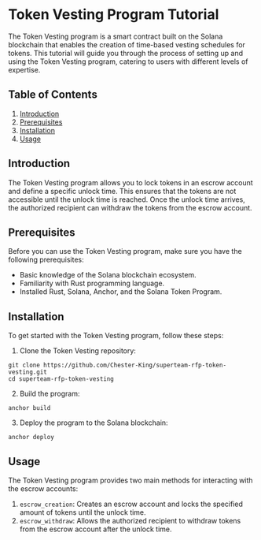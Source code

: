 # Token Vesting Program Tutorial

The Token Vesting program is a smart contract built on the Solana blockchain that enables the creation of time-based vesting schedules for tokens. This tutorial will guide you through the process of setting up and using the Token Vesting program, catering to users with different levels of expertise.

## Table of Contents
1. [Introduction](#introduction)
2. [Prerequisites](#prerequisites)
3. [Installation](#installation)
4. [Usage](#usage)

## Introduction

The Token Vesting program allows you to lock tokens in an escrow account and define a specific unlock time. This ensures that the tokens are not accessible until the unlock time is reached. Once the unlock time arrives, the authorized recipient can withdraw the tokens from the escrow account.

## Prerequisites

Before you can use the Token Vesting program, make sure you have the following prerequisites:

- Basic knowledge of the Solana blockchain ecosystem.
- Familiarity with Rust programming language.
- Installed Rust, Solana, Anchor, and the Solana Token Program.

## Installation

To get started with the Token Vesting program, follow these steps:

1. Clone the Token Vesting repository:

```shell
git clone https://github.com/Chester-King/superteam-rfp-token-vesting.git
cd superteam-rfp-token-vesting
```

2. Build the program:

```shell
anchor build
```

3. Deploy the program to the Solana blockchain:

```shell
anchor deploy
```

## Usage 

The Token Vesting program provides two main methods for interacting with the escrow accounts:

1. `escrow_creation`: Creates an escrow account and locks the specified amount of tokens until the unlock time.
2. `escrow_withdraw`: Allows the authorized recipient to withdraw tokens from the escrow account after the unlock time.

